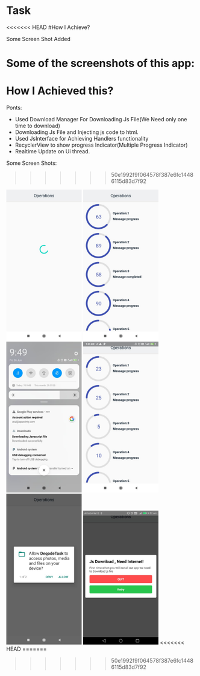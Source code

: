 # Task
<<<<<<< HEAD
#How I Achieve?

Some Screen Shot Added

Some of the screenshots of this app:
=======
# How I Achieved this?
Ponts:
- Used Download Manager For Downloading Js File(We Need only  one time to download)
- Downloading Js File and Injecting js code to html.
- Used JsInterface for Achieving Handlers functionality
- RecyclerView to show progress Indicator(Multiple Progress Indicator)
- Realtime Update on Ui thread.

Some Screen Shots:
>>>>>>> 50e1992f9f064578f387e6fc14486115d83d7f92
<img src="https://github.com/atul161/Task/blob/master/screenshots/img1.jpeg" alt="screenshots" width="200"/>
<img src="https://github.com/atul161/Task/blob/master/screenshots/img2.jpeg" alt="screenshots" width="200"/>
<img src="https://github.com/atul161/Task/blob/master/screenshots/img3.jpeg" alt="screenshots" width="200"/>
<img src="https://github.com/atul161/Task/blob/master/screenshots/img4.jpeg" alt="screenshots" width="200"/>
<img src="https://github.com/atul161/Task/blob/master/screenshots/img5.jpeg" alt="screenshots" width="200"/>
<img src="https://github.com/atul161/Task/blob/master/screenshots/img6.jpeg" alt="screenshots" width="200"/>
<<<<<<< HEAD
=======


>>>>>>> 50e1992f9f064578f387e6fc14486115d83d7f92
